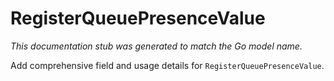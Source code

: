 # RegisterQueuePresenceValue

_This documentation stub was generated to match the Go model name._

Add comprehensive field and usage details for `RegisterQueuePresenceValue`.
